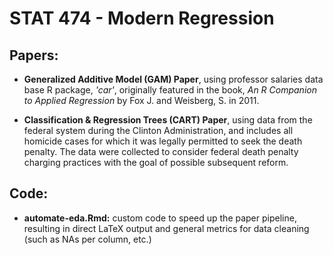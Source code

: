 # STAT 474 - Modern Regression

## Papers:
- **Generalized Additive Model (GAM) Paper**, using professor salaries data base R package, _'car'_, originally featured in the book, _An R Companion to Applied Regression_ by Fox J. and Weisberg, S. in 2011.

- **Classification & Regression Trees (CART) Paper**, using data from the federal system during the Clinton Administration, and includes all homicide cases for which it was legally permitted to seek the death penalty. The data were collected to consider federal death penalty charging practices with the goal of possible subsequent reform.

## Code:
- **automate-eda.Rmd:** custom code to speed up the paper pipeline, resulting in direct LaTeX output and general metrics for data cleaning (such as NAs per column, etc.)
